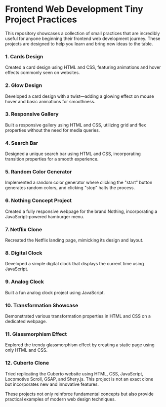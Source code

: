 
# Frontend Web Development Tiny Project Practices

This repository showcases a collection of small practices that are incredibly useful for anyone beginning their frontend web development journey. These projects are designed to help you learn and bring new ideas to the table.

### 1. Cards Design
Created a card design using HTML and CSS, featuring animations and hover effects commonly seen on websites.

### 2. Glow Design
Developed a card design with a twist—adding a glowing effect on mouse hover and basic animations for smoothness.

### 3. Responsive Gallery
Built a responsive gallery using HTML and CSS, utilizing grid and flex properties without the need for media queries.

### 4. Search Bar
Designed a unique search bar using HTML and CSS, incorporating transition properties for a smooth experience.

### 5. Random Color Generator
Implemented a random color generator where clicking the "start" button generates random colors, and clicking "stop" halts the process.

### 6. Nothing Concept Project
Created a fully responsive webpage for the brand Nothing, incorporating a JavaScript-powered hamburger menu.

### 7. Netflix Clone
Recreated the Netflix landing page, mimicking its design and layout.

### 8. Digital Clock
Developed a simple digital clock that displays the current time using JavaScript.

### 9. Analog Clock
Built a fun analog clock project using JavaScript.

### 10. Transformation Showcase
Demonstrated various transformation properties in HTML and CSS on a dedicated webpage.

### 11. Glassmorphism Effect
Explored the trendy glassmorphism effect by creating a static page using only HTML and CSS.

### 12. Cuberto Clone
Tried replicating the Cuberto website using HTML, CSS, JavaScript, Locomotive Scroll, GSAP, and Shery.js. This project is not an exact clone but incorporates new and innovative features.


These projects not only reinforce fundamental concepts but also provide practical examples of modern web design techniques.
